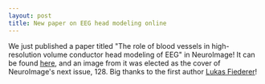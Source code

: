 ```yaml
---
layout: post
title: New paper on EEG head modeling online
---
```

We just published a paper titled "The role of blood vessels in high-resolution volume conductor head modeling of EEG" in NeuroImage! It can be found [here](http://www.sciencedirect.com/science/article/pii/S1053811915011544), and an image from it was elected as the cover of NeuroImage's next issue, 128. Big thanks to the first author [Lukas Fiederer](https://www.researchgate.net/profile/Lukas_Fiederer)!
